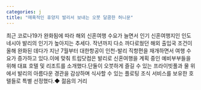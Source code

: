 ```yaml
---
categories: j
title: "매혹적인 휴양지 발리서 보내는 오붓 달콤한 허니문"
---
```

최근 코로나19가 완화됨에 따라 해외 신혼여행 수요가 늘면서 인기 신혼여행지인 인도네시아 발리의 인기가 높아지는 추세다. 작년까지 다소 까다로웠던 해외 출입국 조건이 올해 완화된 데다가 지난 7월부터 대한항공이 인천-발리 직항편을 재개하면서 여행 수요가 증가하고 있다.이에 맞춰 트립닷컴은 발리로 신혼여행을 계획 중인 예비부부들을 위해 대표 호텔 및 리조트를 소개했다.단둘이 오붓하게 즐길 수 있는 프라이빗풀과 물 위에서 발리의 아름다운 경관을 감상하며 식사할 수 있는 플로팅 조식 서비스를 보유한 호텔들로 특별 선정했다.◆ 젊음의 거리